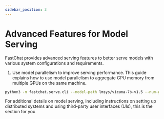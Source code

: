 ```yaml
---
sidebar_position: 3
---
```


# Advanced Features for Model Serving

FastChat provides advanced serving features to better serve models with various system configurations and requirements.

1. Use model parallelism to improve serving performance. This guide explains how to use model parallelism to aggregate GPU memory from multiple GPUs on the same machine.

```bash
python3 -m fastchat.serve.cli --model-path lmsys/vicuna-7b-v1.5 --num-gpus 2
```

For additional details on model serving, including instructions on setting up distributed systems and using third-party user interfaces (UIs), this is the section for you.
